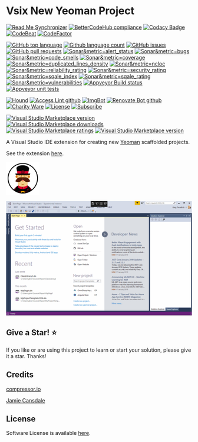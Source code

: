 # Vsix New Yeoman Project
 
<!--BadgesSTART-->
<!-- Powered by https://github.com/GregTrevellick/ReadMeSynchronizer -->
[![Read Me Synchronizer](https://img.shields.io/badge/-powered%20by%20ReadMeSynchronizer-brightgreen.svg)](https://github.com/GregTrevellick/ReadMeSynchronizer)
[![BetterCodeHub compliance](https://bettercodehub.com/edge/badge/GregTrevellick/VsixNewYeomanProject?branch=master)](https://bettercodehub.com/results/GregTrevellick/VsixNewYeomanProject)
[![Codacy Badge](https://api.codacy.com/project/badge/Grade/b7496ea552ed4856b6875d1412dbe48f)](https://www.codacy.com/project/gtrevellick/VsixNewYeomanProject/dashboard?utm_source=github.com&amp;utm_medium=referral&amp;utm_content=GregTrevellick/VsixNewYeomanProject&amp;utm_campaign=Badge_Grade_Dashboard)
[![CodeBeat](https://codebeat.co/badges/undefined)](https://codebeat.co/projects/github-com-gregtrevellick-vsixnewyeomanproject-master)
[![CodeFactor](https://www.codefactor.io/repository/github/GregTrevellick/VsixNewYeomanProject/badge)](https://www.codefactor.io/repository/github/GregTrevellick/VsixNewYeomanProject)
<!-- no md -->
<!-- no md -->
[![GitHub top language](https://img.shields.io/github/languages/top/GregTrevellick/VsixNewYeomanProject.svg)](https://github.com/GregTrevellick/VsixNewYeomanProject)
[![Github language count](https://img.shields.io/github/languages/count/GregTrevellick/VsixNewYeomanProject.svg)](https://github.com/GregTrevellick/VsixNewYeomanProject)
[![GitHub issues](https://img.shields.io/github/issues-raw/GregTrevellick/VsixNewYeomanProject.svg)](https://github.com/GregTrevellick/VsixNewYeomanProject/issues)
[![GitHub pull requests](https://img.shields.io/github/issues-pr-raw/GregTrevellick/VsixNewYeomanProject.svg)](https://github.com/GregTrevellick/VsixNewYeomanProject/pulls)
[![Sonar&metric=alert_status](https://sonarcloud.io/api/project_badges/measure?project=GregTrevellick_VsixNewYeomanProject&metric=alert_status)](https://sonarcloud.io/dashboard?id=GregTrevellick_VsixNewYeomanProject)
[![Sonar&metric=bugs](https://sonarcloud.io/api/project_badges/measure?project=GregTrevellick_VsixNewYeomanProject&metric=bugs)](https://sonarcloud.io/component_measures?id=GregTrevellick_VsixNewYeomanProject&metric=bugs)
[![Sonar&metric=code_smells](https://sonarcloud.io/api/project_badges/measure?project=GregTrevellick_VsixNewYeomanProject&metric=code_smells)](https://sonarcloud.io/component_measures?id=GregTrevellick_VsixNewYeomanProject&metric=code_smells)
[![Sonar&metric=coverage](https://sonarcloud.io/api/project_badges/measure?project=GregTrevellick_VsixNewYeomanProject&metric=coverage)](https://sonarcloud.io/component_measures?id=GregTrevellick_VsixNewYeomanProject&metric=Coverage)
[![Sonar&metric=duplicated_lines_density](https://sonarcloud.io/api/project_badges/measure?project=GregTrevellick_VsixNewYeomanProject&metric=duplicated_lines_density)](https://sonarcloud.io/component_measures?id=GregTrevellick_VsixNewYeomanProject&metric=duplicated_lines)
[![Sonar&metric=ncloc](https://sonarcloud.io/api/project_badges/measure?project=GregTrevellick_VsixNewYeomanProject&metric=ncloc)](https://sonarcloud.io/component_measures?id=GregTrevellick_VsixNewYeomanProject&metric=ncloc)
[![Sonar&metric=reliability_rating](https://sonarcloud.io/api/project_badges/measure?project=GregTrevellick_VsixNewYeomanProject&metric=reliability_rating)](https://sonarcloud.io/component_measures?id=GregTrevellick_VsixNewYeomanProject&metric=reliability_rating)
[![Sonar&metric=security_rating](https://sonarcloud.io/api/project_badges/measure?project=GregTrevellick_VsixNewYeomanProject&metric=security_rating)](https://sonarcloud.io/component_measures?id=GregTrevellick_VsixNewYeomanProject&metric=security_rating)
[![Sonar&metric=sqale_index](https://sonarcloud.io/api/project_badges/measure?project=GregTrevellick_VsixNewYeomanProject&metric=sqale_index)](https://sonarcloud.io/component_measures?id=GregTrevellick_VsixNewYeomanProject&metric=sqale_index)
[![Sonar&metric=sqale_rating](https://sonarcloud.io/api/project_badges/measure?project=GregTrevellick_VsixNewYeomanProject&metric=sqale_rating)](https://sonarcloud.io/component_measures?id=GregTrevellick_VsixNewYeomanProject&metric=sqale_rating)
[![Sonar&metric=vulnerabilities](https://sonarcloud.io/api/project_badges/measure?project=GregTrevellick_VsixNewYeomanProject&metric=vulnerabilities)](https://sonarcloud.io/component_measures?id=GregTrevellick_VsixNewYeomanProject&metric=vulnerabilities)
[![Appveyor Build status](https://ci.appveyor.com/api/projects/status/awv70p92uu0u84k9?svg=true)](https://ci.appveyor.com/project/GregTrevellick/VsixNewYeomanProject)
[![Appveyor unit tests](https://img.shields.io/appveyor/tests/GregTrevellick/VsixNewYeomanProject.svg)](https://ci.appveyor.com/project/GregTrevellick/VsixNewYeomanProject/build/tests)
<!-- no md -->
[![Hound](https://img.shields.io/badge/hound_ci-checked-brightgreen.svg)](https://houndci.com/)
[![Access Lint github](https://img.shields.io/badge/a11y-checked-brightgreen.svg)](https://www.accesslint.com)
[![ImgBot](https://img.shields.io/badge/images-optimized-brightgreen.svg)](https://imgbot.net/)
[![Renovate Bot github](https://img.shields.io/badge/renovatebot-checked-brightgreen.svg)](https://renovatebot.com/)
[![Charity Ware](https://img.shields.io/badge/charity%20ware-thank%20you-brightgreen.svg)](https://github.com/GregTrevellick/MiscellaneousArtefacts/wiki/Charity-Ware)
[![License](https://img.shields.io/github/license/gittools/gitlink.svg)](/LICENSE.txt)
[![Subscribe](https://img.shields.io/badge/Subscribe-black.svg)](https://github.com/GregTrevellick/VsixNewYeomanProject/subscription)

[![Visual Studio Marketplace version](https://img.shields.io/badge/-NewYeomanProject-%23e2165e.svg)](https://marketplace.visualstudio.com/items?itemName=GregTrevellick.NewYeomanProject)
[![Visual Studio Marketplace downloads](https://vsmarketplacebadge.apphb.com/installs/GregTrevellick.NewYeomanProject.svg)](https://marketplace.visualstudio.com/items?itemName=GregTrevellick.NewYeomanProject)
[![Visual Studio Marketplace ratings](https://vsmarketplacebadge.apphb.com/rating/GregTrevellick.NewYeomanProject.svg)](https://marketplace.visualstudio.com/items?itemName=GregTrevellick.NewYeomanProject)
[![Visual Studio Marketplace version](https://vsmarketplacebadge.apphb.com/version/GregTrevellick.NewYeomanProject.svg)](https://marketplace.visualstudio.com/items?itemName=GregTrevellick.NewYeomanProject)



<!--BadgesEND-->

A Visual Studio IDE extension for creating new [Yeoman](https://yeoman.io/) scaffolded projects.

See the extension [here](https://marketplace.visualstudio.com/items?itemName=GregTrevellick.NewYeomanProject).

![Vsix Extension Preview 90X90](Src/NewYeomanProjectVsix/Resources/VsixExtensionPreview_90x90.png)

![Screen2](Src/NewYeomanProjectVsix/Resources/screen2.gif)

## Give a Star! :star:
If you like or are using this project to learn or start your solution, please give it a star. Thanks!

## Credits

[compressor.io](https://compressor.io/)

[Jamie Cansdale](https://github.com/jcansdale/TemporaryProjects)

## License

Software License is available [here](/LICENSE.txt).

